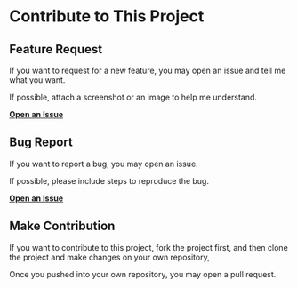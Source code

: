 # Contribute to This Project

## Feature Request

If you want to request for a new feature, you may open an issue and tell me what you want.

If possible, attach a screenshot or an image to help me understand.

[**Open an Issue**](https://github.com/guobinhit/logoly/issues/new?assignees=&labels=&template=feature_request.md&title=)

## Bug Report

If you want to report a bug, you may open an issue.

If possible, please include steps to reproduce the bug.

[**Open an Issue**](https://github.com/guobinhit/logoly/issues/new?assignees=&labels=&template=bug_report.md&title=)


## Make Contribution

If you want to contribute to this project, fork the project first, and then clone the project and make changes on your own repository,

Once you pushed into your own repository, you may open a pull request.
